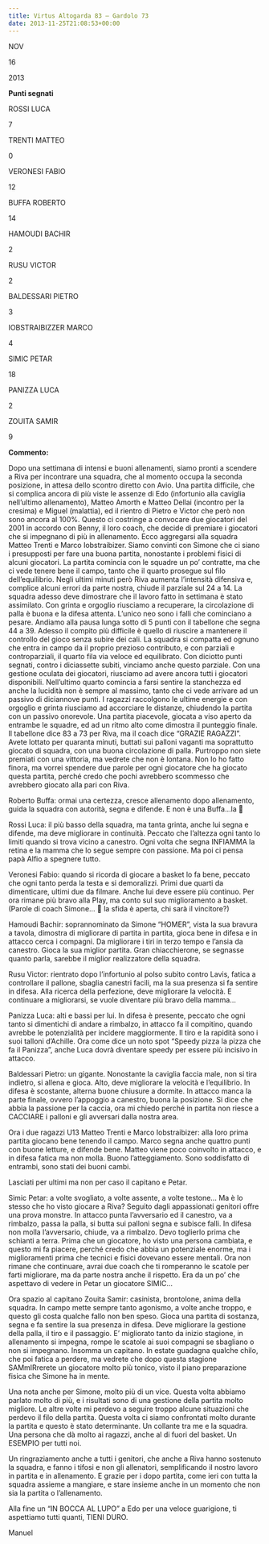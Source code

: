 ```yaml
---
title: Virtus Altogarda 83 – Gardolo 73
date: 2013-11-25T21:08:53+00:00
---
```

NOV

16

2013

**Punti segnati**

ROSSI LUCA

7

TRENTI MATTEO

0

VERONESI FABIO

12

BUFFA ROBERTO

14

HAMOUDI BACHIR

2

RUSU VICTOR

2

BALDESSARI PIETRO

3

IOBSTRAIBIZZER MARCO

4

SIMIC PETAR

18

PANIZZA LUCA

2

ZOUITA SAMIR

9

**Commento:**

Dopo una settimana di intensi e buoni allenamenti, siamo pronti a scendere a Riva per incontrare una squadra, che al momento occupa la seconda posizione, in attesa dello scontro diretto con Avio. Una partita difficile, che si complica ancora di più viste le assenze di Edo (infortunio alla caviglia nell’ultimo allenamento), Matteo Amorth e Matteo Dellai (incontro per la cresima) e Miguel (malattia), ed il rientro di Pietro e Victor che però non sono ancora al 100%. Questo ci costringe a convocare due giocatori del 2001 in accordo con Benny, il loro coach, che decide di premiare i giocatori che si impegnano di più in allenamento. Ecco aggregarsi alla squadra Matteo Trenti e Marco Iobstraibizer. Siamo convinti con Simone che ci siano i presupposti per fare una buona partita, nonostante i problemi fisici di alcuni giocatori. La partita comincia con le squadre un po’ contratte, ma che ci vede tenere bene il campo, tanto che il quarto prosegue sul filo dell’equilibrio. Negli ultimi minuti però Riva aumenta l’intensità difensiva e, complice alcuni errori da parte nostra, chiude il parziale sul 24 a 14. La squadra adesso deve dimostrare che il lavoro fatto in settimana è stato assimilato. Con grinta e orgoglio riusciamo a recuperare, la circolazione di palla è buona e la difesa attenta. L’unico neo sono i falli che cominciano a pesare. Andiamo alla pausa lunga sotto di 5 punti con il tabellone che segna 44 a 39. Adesso il compito più difficile è quello di riuscire a mantenere il controllo del gioco senza subire dei cali. La squadra si compatta ed ognuno che entra in campo da il proprio prezioso contributo, e con parziali e controparziali, il quarto fila via veloce ed equilibrato. Con diciotto punti segnati, contro i diciassette subiti, vinciamo anche questo parziale. Con una gestione oculata dei giocatori, riusciamo ad avere ancora tutti i giocatori disponibili. Nell’ultimo quarto comincia a farsi sentire la stanchezza ed anche la lucidità non è sempre al massimo, tanto che ci vede arrivare ad un passivo di diciannove punti. I ragazzi raccolgono le ultime energie e con orgoglio e grinta riusciamo ad accorciare le distanze, chiudendo la partita con un passivo onorevole. Una partita piacevole, giocata a viso aperto da entrambe le squadre, ed ad un ritmo alto come dimostra il punteggio finale. Il tabellone dice 83 a 73 per Riva, ma il coach dice “GRAZIE RAGAZZI”. Avete lottato per quaranta minuti, buttati sui palloni vaganti ma soprattutto giocato di squadra, con una buona circolazione di palla. Purtroppo non siete premiati con una vittoria, ma vedrete che non è lontana. Non lo ho fatto finora, ma vorrei spendere due parole per ogni giocatore che ha giocato questa partita, perché credo che pochi avrebbero scommesso che avrebbero giocato alla pari con Riva.

Roberto Buffa: ormai una certezza, cresce allenamento dopo allenamento, guida la squadra con autorità, segna e difende. E non è una Buffa…la 🙂

Rossi Luca: il più basso della squadra, ma tanta grinta, anche lui segna e difende, ma deve migliorare in continuità. Peccato che l’altezza ogni tanto lo limiti quando si trova vicino a canestro. Ogni volta che segna INFIAMMA la retina e la mamma che lo segue sempre con passione. Ma poi ci pensa papà Alfio a spegnere tutto.

Veronesi Fabio: quando si ricorda di giocare a basket lo fa bene, peccato che ogni tanto perda la testa e si demoralizzi. Primi due quarti da dimenticare, ultimi due da filmare. Anche lui deve essere più continuo. Per ora rimane più bravo alla Play, ma conto sul suo miglioramento a basket. (Parole di coach Simone… 🙂 la sfida è aperta, chi sarà il vincitore?)

Hamoudi Bachir: soprannominato da Simone “HOMER”, vista la sua bravura a tavola, dimostra di migliorare di partita in partita, gioca bene in difesa e in attacco cerca i compagni. Da migliorare i tiri in terzo tempo e l’ansia da canestro. Gioca la sua miglior partita. Gran chiacchierone, se segnasse quanto parla, sarebbe il miglior realizzatore della squadra.

Rusu Victor: rientrato dopo l’infortunio al polso subito contro Lavis, fatica a controllare il pallone, sbaglia canestri facili, ma la sua presenza si fa sentire in difesa. Alla ricerca della perfezione, deve migliorare la velocità. E continuare a migliorarsi, se vuole diventare più bravo della mamma…

Panizza Luca: alti e bassi per lui. In difesa è presente, peccato che ogni tanto si dimentichi di andare a rimbalzo, in attacco fa il compitino, quando avrebbe le potenzialità per incidere maggiormente. Il tiro e la rapidità sono i suoi talloni d’Achille. Ora come dice un noto spot “Speedy pizza la pizza che fa il Panizza”, anche Luca dovrà diventare speedy per essere più incisivo in attacco.

Baldessari Pietro: un gigante. Nonostante la caviglia faccia male, non si tira indietro, si allena e gioca. Alto, deve migliorare la velocità e l’equilibrio. In difesa è scostante, alterna buone chiusure a dormite. In attacco manca la parte finale, ovvero l’appoggio a canestro, buona la posizione. Si dice che abbia la passione per la caccia, ora mi chiedo perché in partita non riesce a CACCIARE i palloni e gli avversari dalla nostra area.

Ora i due ragazzi U13 Matteo Trenti e Marco Iobstraibizer: alla loro prima partita giocano bene tenendo il campo. Marco segna anche quattro punti con buone letture, e difende bene. Matteo viene poco coinvolto in attacco, e in difesa fatica ma non molla. Buono l’atteggiamento. Sono soddisfatto di entrambi, sono stati dei buoni cambi.

Lasciati per ultimi ma non per caso il capitano e Petar.

Simic Petar: a volte svogliato, a volte assente, a volte testone… Ma è lo stesso che ho visto giocare a Riva? Seguito dagli appassionati genitori offre una prova monstre. In attacco punta l’avversario ed il canestro, va a rimbalzo, passa la palla, si butta sui palloni segna e subisce falli. In difesa non molla l’avversario, chiude, va a rimbalzo. Devo toglierlo prima che schianti a terra. Prima che un giocatore, ho visto una persona cambiata, e questo mi fa piacere, perché credo che abbia un potenziale enorme, ma i miglioramenti prima che tecnici e fisici dovevano essere mentali. Ora non rimane che continuare, avrai due coach che ti romperanno le scatole per farti migliorare, ma da parte nostra anche il rispetto. Era da un po’ che aspettavo di vedere in Petar un giocatore SIMIC…

Ora spazio al capitano Zouita Samir: casinista, brontolone, anima della squadra. In campo mette sempre tanto agonismo, a volte anche troppo, e questo gli costa qualche fallo non ben speso. Gioca una partita di sostanza, segna e fa sentire la sua presenza in difesa. Deve migliorare la gestione della palla, il tiro e il passaggio. E’ migliorato tanto da inizio stagione, in allenamento si impegna, rompe le scatole ai suoi compagni se sbagliano o non si impegnano. Insomma un capitano. In estate guadagna qualche chilo, che poi fatica a perdere, ma vedrete che dopo questa stagione SAMmIRrerete un giocatore molto più tonico, visto il piano preparazione fisica che Simone ha in mente.

Una nota anche per Simone, molto più di un vice. Questa volta abbiamo parlato molto di più, e i risultati sono di una gestione della partita molto migliore. Le altre volte mi perdevo a seguire troppo alcune situazioni che perdevo il filo della partita. Questa volta ci siamo confrontati molto durante la partita e questo è stato determinante. Un collante tra me e la squadra. Una persona che dà molto ai ragazzi, anche al di fuori del basket. Un ESEMPIO per tutti noi.

Un ringraziamento anche a tutti i genitori, che anche a Riva hanno sostenuto la squadra, e fanno i tifosi e non gli allenatori, semplificando il nostro lavoro in partita e in allenamento. E grazie per i dopo partita, come ieri con tutta la squadra assieme a mangiare, e stare insieme anche in un momento che non sia la partita o l’allenamento.

Alla fine un “IN BOCCA AL LUPO” a Edo per una veloce guarigione, ti aspettiamo tutti quanti, TIENI DURO.

Manuel